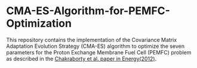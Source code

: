 # CMA-ES-Algorithm-for-PEMFC-Optimization

This repository contains the implementation of the Covariance Matrix Adaptation Evolution Strategy (CMA-ES) algorithm to optimize the seven parameters for the Proton Exchange Membrane Fuel Cell (PEMFC) problem as described in the [Chakraborty et al. paper in Energy(2012)](https://www.sciencedirect.com/science/article/abs/pii/S0360544212000448).

##
